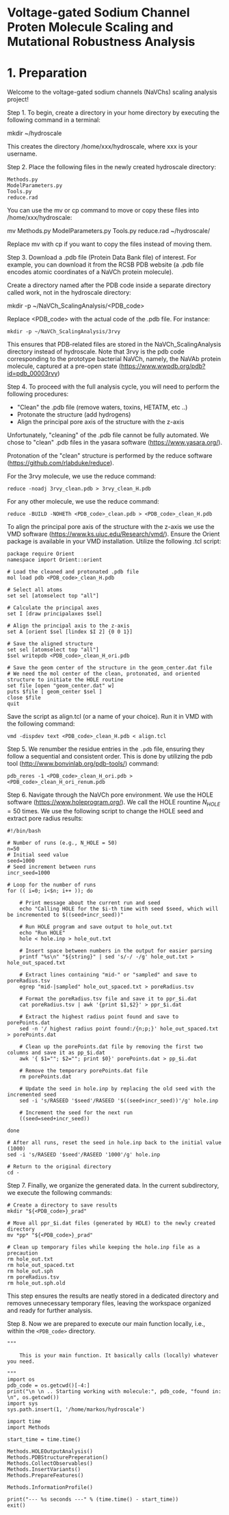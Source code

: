 # Voltage-gated Sodium Channel Proten Molecule Scaling and Mutational Robustness Analysis

# 1. Preparation

Welcome to the voltage-gated sodium channels (NaVChs) scaling analysis project!

Step 1. To begin, create a directory in your home directory by executing the following command in a terminal:

mkdir ~/hydroscale

This creates the directory /home/xxx/hydroscale, where xxx is your username.

Step 2. Place the following files in the newly created hydroscale directory:

    Methods.py
    ModelParameters.py
    Tools.py
    reduce.rad

You can use the mv or cp command to move or copy these files into /home/xxx/hydroscale:

mv Methods.py ModelParameters.py Tools.py reduce.rad ~/hydroscale/

Replace mv with cp if you want to copy the files instead of moving them.

Step 3. Download a .pdb file (Protein Data Bank file) of interest. For example, you can download it from the RCSB PDB website (a .pdb file encodes atomic coordinates of a NaVCh protein molecule).

Create a directory named after the PDB code inside a separate directory called work, not in the hydroscale directory:

mkdir -p ~/NaVCh_ScalingAnalysis/<PDB_code>

Replace <PDB_code> with the actual code of the .pdb file. For instance:

    mkdir -p ~/NaVCh_ScalingAnalysis/3rvy
    
This ensures that PDB-related files are stored in the NaVCh_ScalingAnalysis directory instead of hydroscale. Note that 3rvy is the pdb code corresponding to the prototype bacterial NaVCh, namely, the NaVAb protein molecule, captured at a pre-open state (https://www.wwpdb.org/pdb?id=pdb_00003rvy)

Step 4. To proceed with the full analysis cycle, you will need to perform the following procedures: 
- "Clean" the .pdb file (remove waters, toxins, HETATM, etc ..)
- Protonate the structure (add hydrogens)
- Align the principal pore axis of the structure with the z-axis

Unfortunately, "cleaning" of the .pdb file cannot be fully automated. We chose to "clean" .pdb files in the yasara software (https://www.yasara.org/).

Protonation of the "clean" structure is performed by the reduce software (https://github.com/rlabduke/reduce). 

For the 3rvy molecule, we use the reduce command: 

    reduce -noadj 3rvy_clean.pdb > 3rvy_clean_H.pdb

For any other molecule, we use the reduce command:

    reduce -BUILD -NOHETh <PDB_code>_clean.pdb > <PDB_code>_clean_H.pdb 

To align the principal pore axis of the structure with the z-axis we use the VMD software (https://www.ks.uiuc.edu/Research/vmd/).
Ensure the Orient package is available in your VMD installation. Utilize the following .tcl script:
    
    package require Orient
    namespace import Orient::orient

    # Load the cleaned and protonated .pdb file
    mol load pdb <PDB_code>_clean_H.pdb

    # Select all atoms
    set sel [atomselect top "all"]

    # Calculate the principal axes
    set I [draw principalaxes $sel]

    # Align the principal axis to the z-axis
    set A [orient $sel [lindex $I 2] {0 0 1}]
    
    # Save the aligned structure
    set sel [atomselect top "all"]
    $sel writepdb <PDB_code>_clean_H_ori.pdb 
    
    # Save the geom center of the structure in the geom_center.dat file
    # We need the mol center of the clean, protonated, and oriented structure to initiate the HOLE routine
    set file [open "geom_center.dat" w]
    puts $file [ geom_center $sel ] 
    close $file
    quit

Save the script as align.tcl (or a name of your choice).
Run it in VMD with the following command:

    vmd -dispdev text <PDB_code>_clean_H.pdb < align.tcl

Step 5. We renumber the residue entries in the `.pdb` file, ensuring they follow a sequential and consistent order. This is done by utilizing the pdb tool (http://www.bonvinlab.org/pdb-tools/) command:

    pdb_reres -1 <PDB_code>_clean_H_ori.pdb > <PDB_code>_clean_H_ori_renum.pdb 

Step 6. Navigate through the NaVCh pore environment. We use the HOLE software (https://www.holeprogram.org/).
We call the HOLE rountine $N_{HOLE} = 50$ times. We use the following script to change the HOLE seed and extract pore radius results:

    #!/bin/bash

    # Number of runs (e.g., N_HOLE = 50)
    n=50             
    # Initial seed value
    seed=1000        
    # Seed increment between runs
    incr_seed=1000   

    # Loop for the number of runs
    for (( i=0; i<$n; i++ )); do

        # Print message about the current run and seed
        echo "Calling HOLE for the $i-th time with seed $seed, which will be incremented to $((seed+incr_seed))"
    
        # Run HOLE program and save output to hole_out.txt
        echo "Run HOLE"
        hole < hole.inp > hole_out.txt 

        # Insert space between numbers in the output for easier parsing
        printf "%s\n" "${string}" | sed 's/-/ -/g' hole_out.txt > hole_out_spaced.txt

        # Extract lines containing "mid-" or "sampled" and save to poreRadius.tsv
        egrep "mid-|sampled" hole_out_spaced.txt > poreRadius.tsv 

        # Format the poreRadius.tsv file and save it to ppr_$i.dat
        cat poreRadius.tsv | awk '{print $1,$2}' > ppr_$i.dat 

        # Extract the highest radius point found and save to porePoints.dat
        sed -n '/ highest radius point found:/{n;p;}' hole_out_spaced.txt > porePoints.dat

        # Clean up the porePoints.dat file by removing the first two columns and save it as pp_$i.dat
        awk '{ $1=""; $2=""; print $0}' porePoints.dat > pp_$i.dat 

        # Remove the temporary porePoints.dat file
        rm porePoints.dat

        # Update the seed in hole.inp by replacing the old seed with the incremented seed
        sed -i 's/RASEED '$seed'/RASEED '$((seed+incr_seed))'/g' hole.inp

        # Increment the seed for the next run
        ((seed=seed+incr_seed))

    done

    # After all runs, reset the seed in hole.inp back to the initial value (1000)
    sed -i 's/RASEED '$seed'/RASEED '1000'/g' hole.inp

    # Return to the original directory
    cd -

Step 7. Finally, we organize the generated data. In the current subdirectory, we execute the following commands:

    # Create a directory to save results
    mkdir "${<PDB_code>}_prad" 

    # Move all ppr_$i.dat files (generated by HOLE) to the newly created directory
    mv *pp* "${<PDB_code>}_prad" 

    # Clean up temporary files while keeping the hole.inp file as a precaution
    rm hole_out.txt
    rm hole_out_spaced.txt
    rm hole_out.sph
    rm poreRadius.tsv
    rm hole_out.sph.old

This step ensures the results are neatly stored in a dedicated directory and removes unnecessary temporary files, leaving the workspace organized and ready for further analysis.

Step 8. Now we are prepared to execute our main function locally, i.e., within the `<PDB_code>` directory.

    """

		This is your main function. It basically calls (locally) whatever you need. 
	
    """
    import os
    pdb_code = os.getcwd()[-4:]
    print("\n \n .. Starting working with molecule:", pdb_code, "found in: \n", os.getcwd())
    import sys
    sys.path.insert(1, '/home/markos/hydroscale')

    import time
    import Methods

    start_time = time.time()
 
    Methods.HOLEOutputAnalysis()
    Methods.PDBStructurePreperation()
    Methods.CollectObservables()
    Methods.InsertVariants()
    Methods.PrepareFeatures()
    
    Methods.InformationProfile()

    print("--- %s seconds ---" % (time.time() - start_time))
    exit()




